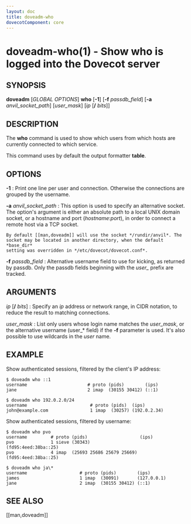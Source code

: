 ```yaml
---
layout: doc
title: doveadm-who
dovecotComponent: core
---
```


# doveadm-who(1) - Show who is logged into the Dovecot server

## SYNOPSIS

**doveadm** [*GLOBAL OPTIONS*] **who** [**-1**] [**-f** *passdb_field*] [**-a** *anvil_socket_path*] [*user_mask*] [*ip* [**/** *bits*]]

## DESCRIPTION

The **who** command is used to show which users from which hosts are
currently connected to which service.

<!-- @include: global-options-formatter.inc -->

This command uses by default the output formatter **table**.

## OPTIONS

**-1**
:   Print one line per user and connection. Otherwise the connections are
    grouped by the username.

**-a** *anvil_socket_path*
:   This option is used to specify an alternative socket. The option's
    argument is either an absolute path to a local UNIX domain socket, or
    a hostname and port (*hostname*:*port*), in order to connect a remote
    host via a TCP socket.

    By default [[man,doveadm]] will use the socket */rundir/anvil*. The
    socket may be located in another directory, when the default *base_dir*
    setting was overridden in */etc/dovecot/dovecot.conf*.

**-f** *passdb_field*
:   Alternative username field to use for kicking, as returned by passdb.
    Only the passdb fields beginning with the *user_* prefix are
    tracked.

## ARGUMENTS

*ip* [**/** *bits*]
:   Specify an *ip* address or network range, in CIDR notation, to reduce
    the result to matching connections.

*user_mask*
:   List only users whose login name matches the *user_mask*, or the
    alternative username (user_* field) if the **-f** parameter is used.
    It's also possible to use wildcards in the *user* name.

## EXAMPLE

Show authenticated sessions, filtered by the client's IP address:

```console
$ doveadm who ::1
username                       # proto (pids)        (ips)
jane                           2 imap  (30155 30412) (::1)

$ doveadm who 192.0.2.0/24
username                        # proto (pids)  (ips)
john@example.com                1 imap  (30257) (192.0.2.34)
```

Show authenticated sessions, filtered by username:

```console
$ doveadm who pvo
username         # proto (pids)                    (ips)
pvo              1 sieve (30343)                   (fd95:4eed:38ba::25)
pvo              4 imap  (25693 25686 25679 25669) (fd95:4eed:38ba::25)

$ doveadm who ja\*
username                    # proto (pids)        (ips)
james                       1 imap  (30091)       (127.0.0.1)
jane                        2 imap  (30155 30412) (::1)
```

<!-- @include: reporting-bugs.inc -->

## SEE ALSO

[[man,doveadm]]
